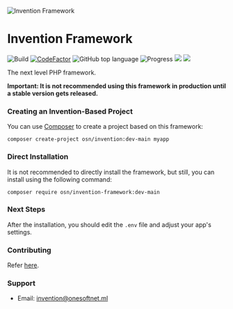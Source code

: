 ![Invention Framework](https://res.cloudinary.com/rakinar2/image/upload/v1648117999/Invention-Framework-Card-transparent_vglkd5.png)
 
<!-- 
 https://repository-images.githubusercontent.com/438729131/0c5749e4-96da-4f48-b2d0-0d931478b79c -->
 
# Invention Framework
![Build](https://github.com/onesoft-sudo/invention-framework/actions/workflows/build.yml/badge.svg)
[![CodeFactor](https://www.codefactor.io/repository/github/onesoft-sudo/invention-framework/badge)](https://www.codefactor.io/repository/github/onesoft-sudo/invention-framework)
![GitHub top language](https://img.shields.io/github/languages/top/onesoft-sudo/invention-framework?label=PHP)
![Progress](https://progress-bar.dev/83?title=Development)
![](https://img.shields.io/github/license/onesoft-sudo/invention-framework?color=%23007bff&label=License)
![](https://img.shields.io/packagist/dt/osn/invention-framework?label=Downloads) 
<!--![Packagist Version (including pre-releases)](https://img.shields.io/packagist/v/osn/invention-framework?include_prereleases&label=Packagist)-->

The next level PHP framework.

**Important: It is not recommended using this framework in production until a stable version gets released.**



### Creating an Invention-Based Project
You can use [Composer](https://getcomposer.org) to create a project based on this framework:

```
composer create-project osn/invention:dev-main myapp
```

### Direct Installation
It is not recommended to directly install the framework, but still, you can install using the following command:

```
composer require osn/invention-framework:dev-main
```

### Next Steps
After the installation, you should edit the `.env` file and adjust your app's settings.

### Contributing
Refer [here](CONTRIBUTING.md).

### Support
- Email: invention@onesoftnet.ml

